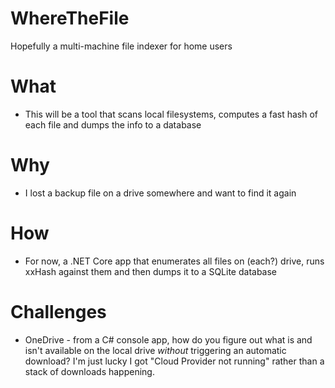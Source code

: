 # WhereTheFile
Hopefully a multi-machine file indexer for home users


# What
* This will be a tool that scans local filesystems, computes a fast hash of each file and dumps the info to a database

# Why
* I lost a backup file on a drive somewhere and want to find it again

# How
* For now, a .NET Core app that enumerates all files on (each?) drive, runs xxHash against them and then dumps it to a SQLite database

# Challenges

* OneDrive - from a C# console app, how do you figure out what is and isn't available on the local drive *without* triggering an automatic download? I'm just lucky I got "Cloud Provider not running" rather than a stack of downloads happening.
